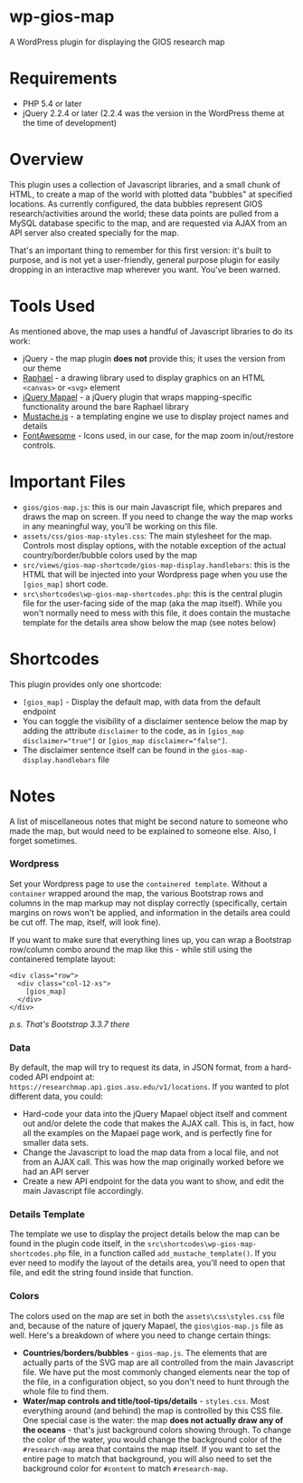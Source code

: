 # wp-gios-map
A WordPress plugin for displaying the GIOS research map

# Requirements
* PHP 5.4 or later
* jQuery 2.2.4 or later (2.2.4 was the version in the WordPress theme at the time of development)


# Overview
This plugin uses a collection of Javascript libraries, and a small chunk of HTML, to create a map of the world with plotted data "bubbles" at specified locations. As currently configured, the data bubbles represent GIOS research/activities around the world; these data points are pulled from a MySQL database specific to the map, and are requested via AJAX from an API server also created specially for the map.

That's an important thing to remember for this first version: it's built to purpose, and is not yet a user-friendly, general purpose plugin for easily dropping in an interactive map wherever you want. You've been warned.

# Tools Used
As mentioned above, the map uses a handful of Javascript libraries to do its work:
* jQuery  - the map plugin **does not** provide this; it uses the version from our theme
* [Raphael](http://dmitrybaranovskiy.github.io/raphael/) - a drawing library used to display graphics on an HTML `<canvas>` or `<svg>` element
* [jQuery Mapael](https://www.vincentbroute.fr/mapael/) - a jQuery plugin that wraps mapping-specific functionality around the bare Raphael library
* [Mustache.js](https://mustache.github.io) - a templating engine we use to display project names and details
* [FontAwesome](https://fontawesome.com) - Icons used, in our case, for the map zoom in/out/restore controls.

# Important Files
* `gios/gios-map.js`: this is our main Javascript file, which prepares and draws the map on screen. If you need to change the way the map works in any meaningful way, you'll be working on this file.
*  `assets/css/gios-map-styles.css`: The main stylesheet for the map. Controls most display options, with the notable exception of the actual country/border/bubble colors used by the map
* `src/views/gios-map-shortcode/gios-map-display.handlebars`: this is the HTML that will be injected into your Wordpress page when you use the `[gios_map]` short code.
* `src\shortcodes\wp-gios-map-shortcodes.php`: this is the central plugin file for the user-facing side of the map (aka the map itself). While you won't normally need to mess with this file, it does contain the mustache template for the details area show below the map (see notes below)

# Shortcodes
This plugin provides only one shortcode:
  * `[gios_map]` - Display the default map, with data from the default endpoint
  * You can toggle the visibility of a disclaimer sentence below the map by adding the attribute `disclaimer` to the code, as in `[gios_map disclaimer="true"]` or `[gios_map disclaimer="false"]`.
  * The disclaimer sentence itself can be found in the `gios-map-display.handlebars` file

# Notes
A list of miscellaneous notes that might be second nature to someone who made the map, but would need to be explained to someone else. Also, I forget sometimes.

### Wordpress
Set your Wordpress page to use the `containered template`. Without a `container` wrapped around the map, the various Bootstrap rows and columns in the map markup may not display correctly (specifically, certain margins on rows won't be applied, and information in the details area could be cut off. The map, itself, will look fine).

If you want to make sure that everything lines up, you can wrap a Bootstrap row/column combo around the map like this - while still using the containered template layout:

    <div class="row">
      <div class="col-12-xs">
        [gios_map]
      </div>
    </div>

_p.s. That's Bootstrap 3.3.7 there_

### Data
By default, the map will try to request its data, in JSON format, from a hard-coded API endpoint at: `https://researchmap.api.gios.asu.edu/v1/locations`. If you wanted to plot different data, you could:

* Hard-code your data into the jQuery Mapael object itself and comment out and/or delete the code that makes the AJAX call. This is, in fact, how all the examples on the Mapael page work, and is perfectly fine for smaller data sets.
* Change the Javascript to load the map data from a local file, and not from an AJAX call. This was how the map originally worked before we had an API server
* Create a new API endpoint for the data you want to show, and edit the main Javascript file accordingly.

### Details Template
The template we use to display the project details below the map can be found in the plugin code itself, in the `src\shortcodes\wp-gios-map-shortcodes.php` file, in a function called `add_mustache_template()`. If you ever need to modify the layout of the details area, you'll need to open that file, and edit the string found inside that function.

### Colors
The colors used on the map are set in both the `assets\css\styles.css` file and, because of the nature of jquery Mapael, the `gios\gios-map.js` file as well. Here's a breakdown of where you need to change certain things:

* **Countries/borders/bubbles** - `gios-map.js`. The elements that are actually parts of the SVG map are all controlled from the main Javascript file. We have put the most commonly changed elements near the top of the file, in a configuration object, so you don't need to hunt through the whole file to find them.
* **Water/map controls and title/tool-tips/details** - `styles.css`. Most everything around (and behind) the map is controlled by this CSS file. One special case is the water: the map **does not actually draw any of the oceans** - that's just background colors showing through. To change the color of the water, you would change the background color of the `#research-map` area that contains the map itself. If you want to set the entire page to match that background, you will also need to set the background color for `#content` to match `#research-map`.
